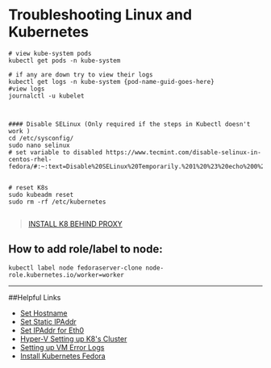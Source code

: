 # Troubleshooting Linux and Kubernetes

```shell
# view kube-system pods
kubectl get pods -n kube-system

# if any are down try to view their logs 
kubectl get logs -n kube-system {pod-name-guid-goes-here}
#view logs 
journalctl -u kubelet



#### Disable SELinux (Only required if the steps in Kubectl doesn't work )
cd /etc/sysconfig/
sudo nano selinux
# set variable to disabled https://www.tecmint.com/disable-selinux-in-centos-rhel-fedora/#:~:text=Disable%20SELinux%20Temporarily.%201%20%23%20echo%200%20%3E,SELinux%20permanently%2C%20move%20to%20the%20next%20section.%20


# reset K8s
sudo kubeadm reset
sudo rm -rf /etc/kubernetes


```
> [INSTALL K8 BEHIND PROXY](https://stackoverflow.com/questions/45580788/how-to-install-kubernetes-cluster-behind-proxy-with-kubeadm)


## How to add role/label to node: 
 ```shell
 kubectl label node fedoraserver-clone node-role.kubernetes.io/worker=worker
 ```

---
 
##Helpful Links

- [Set Hostname](https://ostechnix.com/how-to-set-or-change-hostname-on-linux/)
- [Set Static IPAddr](https://www.systutorials.com/how-to-set-the-static-ip-address-using-cli-in-fedoracentos-linux/)
- [Set IPAddr for Eth0](https://danielmiessler.com/study/manually-set-ip-linux/#:~:text=Using%20ifconfig%201%20Set%20Your%20IP%20Address%20ifconfig,default%20gw%20192.168.1.1%203%20Set%20Your%20DNS%20Server)
- [Hyper-V Setting up K8's Cluster](http://vijayshinva.github.io/kubernetes/2018/07/28/setting-up-a-kubernetes-cluster-on-a-windows-laptop-using-hyper-v.html#:~:text=Setting%20up%20a%20Kubernetes%20Cluster%20on%20a%20Windows,that%20you%20copied%20earlier%20from%20the%20Master%20node.)
- [Setting up VM Error Logs](https://stackoverflow.com/questions/60434077/failed-to-update-node-lease-error-operation-cannot-be-fulfilled-on-leases-coor)
- [Install Kubernetes Fedora](https://www.linuxtechi.com/install-kubernetes-1-7-centos7-rhel7/)

